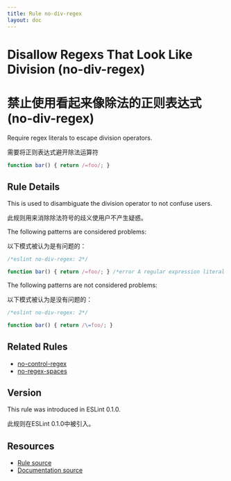 ```yaml
---
title: Rule no-div-regex
layout: doc
---
```

<!-- Note: No pull requests accepted for this file. See README.md in the root directory for details. -->
# Disallow Regexs That Look Like Division (no-div-regex)

# 禁止使用看起来像除法的正则表达式 (no-div-regex)

Require regex literals to escape division operators.

需要将正则表达式避开除法运算符


```js
function bar() { return /=foo/; }
```

## Rule Details

This is used to disambiguate the division operator to not confuse users.

此规则用来消除除法符号的歧义使用户不产生疑惑。

The following patterns are considered problems:

以下模式被认为是有问题的：

```js
/*eslint no-div-regex: 2*/

function bar() { return /=foo/; } /*error A regular expression literal can be confused with '/='.*/
```

The following patterns are not considered problems:

以下模式被认为是没有问题的：

```js
/*eslint no-div-regex: 2*/

function bar() { return /\=foo/; }
```

## Related Rules

* [no-control-regex](no-control-regex)
* [no-regex-spaces](no-regex-spaces)

## Version

This rule was introduced in ESLint 0.1.0.

此规则在ESLint 0.1.0中被引入。

## Resources

* [Rule source](https://github.com/eslint/eslint/tree/master/lib/rules/no-div-regex.js)
* [Documentation source](https://github.com/eslint/eslint/tree/master/docs/rules/no-div-regex.md)
